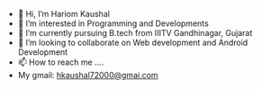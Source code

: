 - 👋 Hi, I’m Hariom Kaushal
- 👀 I’m interested in Programming and Developments
- 🌱 I’m currently pursuing B.tech from IIITV Gandhinagar, Gujarat
- 💞️ I’m looking to collaborate on Web development and Android Development
- 📫 How to reach me ....
-    My gmail: hkaushal72000@gmai.com

<!---
tyuirewq/tyuirewq is a ✨ special ✨ repository because its `README.md` (this file) appears on your GitHub profile.
You can click the Preview link to take a look at your changes.
--->
